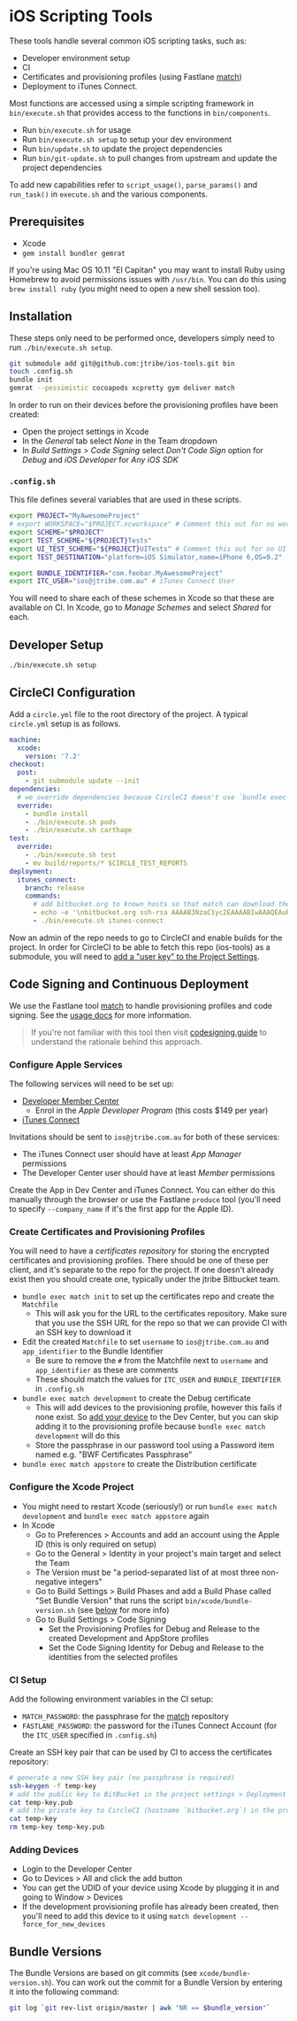 # iOS Scripting Tools

These tools handle several common iOS scripting tasks, such as:

- Developer environment setup
- CI
- Certificates and provisioning profiles (using Fastlane [match](https://github.com/fastlane/match))
- Deployment to iTunes Connect.

Most functions are accessed using a simple scripting framework in `bin/execute.sh` that provides access
to the functions in `bin/components`.

- Run `bin/execute.sh` for usage
- Run `bin/execute.sh setup` to setup your dev environment
- Run `bin/update.sh` to update the project dependencies
- Run `bin/git-update.sh` to pull changes from upstream and update the project dependencies

To add new capabilities refer to `script_usage()`, `parse_params()` and `run_task()` in `execute.sh`
and the various components.

## Prerequisites

- Xcode
- `gem install bundler gemrat`

If you're using Mac OS 10.11 "El Capitan" you may want to install Ruby using Homebrew to avoid
permissions issues with `/usr/bin`. You can do this using `brew install ruby` (you might need to
open a new shell session too).

## Installation

These steps only need to be performed once, developers simply need to run `./bin/execute.sh setup`.

```sh
git submodule add git@github.com:jtribe/ios-tools.git bin
touch .config.sh
bundle init
gemrat --pessimistic cocoapods xcpretty gym deliver match
```

In order to run on their devices before the provisioning profiles have been created:

- Open the project settings in Xcode
- In the _General_ tab select _None_ in the Team dropdown
- In _Build Settings > Code Signing_ select _Don't Code Sign_ option for _Debug_ and _iOS Developer_ for _Any iOS SDK_

### `.config.sh`

This file defines several variables that are used in these scripts.

```sh
export PROJECT="MyAwesomeProject"
# export WORKSPACE="$PROJECT.xcworkspace" # Comment this out for no workspace
export SCHEME="$PROJECT"
export TEST_SCHEME="${PROJECT}Tests"
export UI_TEST_SCHEME="${PROJECT}UITests" # Comment this out for no UI tests
export TEST_DESTINATION="platform=iOS Simulator,name=iPhone 6,OS=9.2"

export BUNDLE_IDENTIFIER="com.foobar.MyAwesomeProject"
export ITC_USER="ios@jtribe.com.au" # iTunes Connect User
```

You will need to share each of these schemes in Xcode so that
these are available on CI. In Xcode, go to _Manage Schemes_ and select _Shared_ for each.

## Developer Setup

```bash
./bin/execute.sh setup
```

## CircleCI Configuration

Add a `circle.yml` file to the root directory of the project. A typical `circle.yml` setup is as
follows.

```yaml
machine:
  xcode:
    version: '7.2'
checkout:
  post:
    - git submodule update --init
dependencies:
  # we override dependencies because CircleCI doesn't use `bundle exec` when calling `pod install`
  override:
    - bundle install
    - ./bin/execute.sh pods
    - ./bin/execute.sh carthage
test:
  override:
    - ./bin/execute.sh test
    - mv build/reports/* $CIRCLE_TEST_REPORTS
deployment:
  itunes_connect:
    branch: release
    commands:
      # add bitbucket.org to known_hosts so that match can download the certificates repo
      - echo -e '\nbitbucket.org ssh-rsa AAAAB3NzaC1yc2EAAAABIwAAAQEAubiN81eDcafrgMeLzaFPsw2kNvEcqTKl/VqLat/MaB33pZy0y3rJZtnqwR2qOOvbwKZYKiEO1O6VqNEBxKvJJelCq0dTXWT5pbO2gDXC6h6QDXCaHo6pOHGPUy+YBaGQRGuSusMEASYiWunYN0vCAI8QaXnWMXNMdFP3jHAJH0eDsoiGnLPBlBp4TNm6rYI74nMzgz3B9IikW4WVK+dc8KZJZWYjAuORU3jc1c/NPskD2ASinf8v3xnfXeukU0sJ5N6m5E8VLjObPEO+mN2t/FZTMZLiFqPWc/ALSqnMnnhwrNi2rbfg/rd/IpL8Le3pSBne8+seeFVBoGqzHM9yXw==' >> ~/.ssh/known_hosts
      - ./bin/execute.sh itunes-connect
```

Now an admin of the repo needs to go to CircleCI and enable builds for the project. In order for
CircleCI to be able to fetch this repo (ios-tools) as a submodule, you will need to [add a "user
key" to the Project Settings](https://circleci.com/docs/external-resources).

## Code Signing and Continuous Deployment

We use the Fastlane tool [match](https://github.com/fastlane/match) to handle provisioning profiles
and code signing. See the [usage docs](https://github.com/fastlane/match#usage) for more information.

> If you're not familiar with this tool then visit [codesigning.guide](https://codesigning.guide/)
to understand the rationale behind this approach.

### Configure Apple Services

The following services will need to be set up:

- [Developer Member Center](https://developer.apple.com/membercenter/)
	- Enrol in the _Apple Developer Program_ (this costs $149 per year)
- [iTunes Connect](https://itunesconnect.apple.com/)

Invitations should be sent to `ios@jtribe.com.au` for both of these services:

- The iTunes Connect user should have at least _App Manager_ permissions
- The Developer Center user should have at least _Member_ permissions

Create the App in Dev Center and iTunes Connect. You can either do this manually through the browser
or use the Fastlane `produce` tool (you'll need to specify `--company_name` if it's
the first app for the Apple ID).

### Create Certificates and Provisioning Profiles

You will need to have a _certificates repository_ for storing the encrypted certificates and
provisioning profiles. There should be one of these per client, and it's separate to the repo for
the project. If one doesn't already exist then you should create one, typically under the jtribe
Bitbucket team.

- `bundle exec match init` to set up the certificates repo and create the `Matchfile`
  - This will ask you for the URL to the certificates repository. Make sure that you use the SSH URL for the repo so that we can provide CI with an SSH key to download it
- Edit the created `Matchfile` to set `username` to `ios@jtribe.com.au` and `app_identifier` to the Bundle Identifier
  - Be sure to remove the `#` from the Matchfile next to `username` and `app_identifier` as these are comments
  - These should match the values for `ITC_USER` and `BUNDLE_IDENTIFIER` in `.config.sh`
- `bundle exec match development` to create the Debug certificate
	- This will add devices to the provisioning profile, however this fails if none exist. So [add your
    device](#adding-devices) to the Dev Center, but you can skip adding it to the provisioning profile
		because `bundle exec match development` will do this
  - Store the passphrase in our password tool using a Password item named e.g. "BWF Certificates Passphrase"
- `bundle exec match appstore` to create the Distribution certificate

### Configure the Xcode Project

- You might need to restart Xcode (seriously!) or run `bundle exec match development` and `bundle exec match appstore` again
- In Xcode
	- Go to Preferences > Accounts and add an account using the Apple ID (this is only required on setup)
	- Go to the General > Identity in your project's main target and select the Team
    - The Version must be "a period-separated list of at most three non-negative integers"
  - Go to Build Settings > Build Phases and add a Build Phase called "Set Bundle Version" that runs
    the script `bin/xcode/bundle-version.sh` (see [below](#bundle-versions) for more info)
  - Go to Build Settings > Code Signing
  	- Set the Provisioning Profiles for Debug and Release to the created Development and AppStore profiles
  	- Set the Code Signing Identity for Debug and Release to the identities from the selected profiles

### CI Setup

Add the following environment variables in the CI setup:

- `MATCH_PASSWORD`: the passphrase for the [match](https://github.com/fastlane/match) repository
- `FASTLANE_PASSWORD`: the password for the iTunes Connect Account (for the `ITC_USER` specified in `.config.sh`)

Create an SSH key pair that can be used by CI to access the certificates repository:

```sh
# generate a new SSH key pair (no passphrase is required)
ssh-keygen -f temp-key
# add the public key to BitBucket in the project settings > Deployment keys
cat temp-key.pub
# add the private key to CircleCI (hostname `bitbucket.org`) in the project settings > SSH Permissions
cat temp-key
rm temp-key temp-key.pub
```

### Adding Devices

- Login to the Developer Center
- Go to Devices > All and click the add button
- You can get the UDID of your device using Xcode by plugging it in and going to Window > Devices
- If the development provisioning profile has already been created, then you'll need to add this
	device to it using `match development --force_for_new_devices`

## Bundle Versions

The Bundle Versions are based on git commits (see `xcode/bundle-version.sh`). You can work out the
commit for a Bundle Version by entering it into the following command:

```bash
git log `git rev-list origin/master | awk "NR == $bundle_version"`
```

